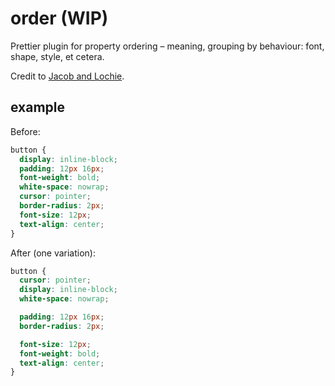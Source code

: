 # order (WIP)

Prettier plugin for property ordering – meaning, grouping by behaviour: font, shape, style, et cetera.

Credit to [Jacob and Lochie](https://nitter.poast.org/jcb/status/1798094424775242203#m).

## example

Before:

```css
button {
  display: inline-block;
  padding: 12px 16px;
  font-weight: bold;
  white-space: nowrap;
  cursor: pointer;
  border-radius: 2px;
  font-size: 12px;
  text-align: center;
}
```

After (one variation):

```css
button {
  cursor: pointer;
  display: inline-block;
  white-space: nowrap;

  padding: 12px 16px;
  border-radius: 2px;

  font-size: 12px;
  font-weight: bold;
  text-align: center;
}
```
